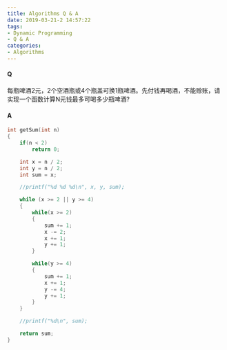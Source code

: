 ```yaml
---
title: Algorithms Q & A
date: 2019-03-21-2 14:57:22
tags:
- Dynamic Programming
- Q & A
categories:
- Algorithms
---
```



####  Q
每瓶啤酒2元，2个空酒瓶或4个瓶盖可换1瓶啤酒。先付钱再喝酒，不能赊账，请实现一个函数计算N元钱最多可喝多少瓶啤酒?

<!-- more -->

#### A

```c
int getSum(int n)
{
    if(n < 2)
        return 0;

    int x = n / 2;
    int y = n / 2;
    int sum = x;

    //printf("%d %d %d\n", x, y, sum);

    while (x >= 2 || y >= 4)
    {
        while(x >= 2)
        {
            sum += 1;
            x -= 2;
            x += 1;
            y += 1;
        }

        while(y >= 4)
        {
            sum += 1;
            x += 1;
            y -= 4;
            y += 1;
        }
    }

    //printf("%d\n", sum);

    return sum;
}
```

